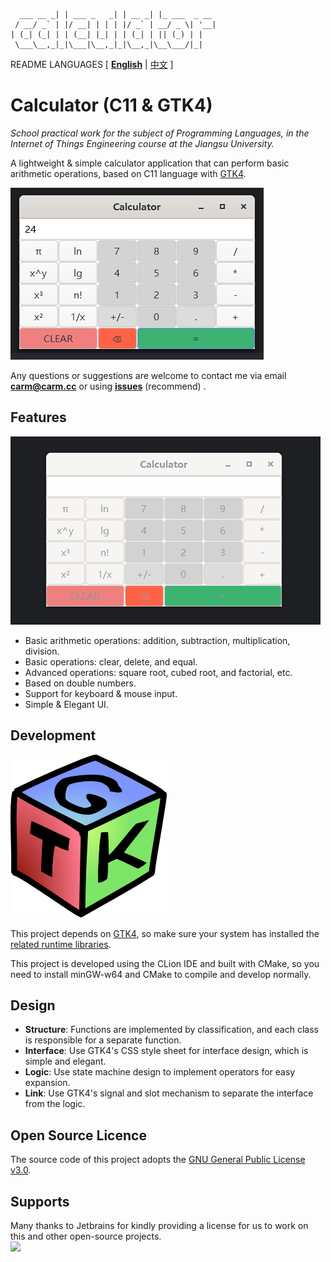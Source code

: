 ```text
  ___ __ _| | ___ _   _| | __ _| |_ ___  _ __ 
 / __/ _` | |/ __| | | | |/ _` | __/ _ \| '__|
| (_| (_| | | (__| |_| | | (_| | || (_) | |   
 \___\__,_|_|\___|\__,_|_|\__,_|\__\___/|_|                                          
```

README LANGUAGES [ [**English**](README.md) | [中文](README_zh_CN.md)  ]

# **Calculator** (C11 & GTK4)

_School practical work for the subject of Programming Languages,
in the Internet of Things Engineering course at the Jiangsu University._

A lightweight & simple calculator application that can perform basic arithmetic operations, based on C11 language
with [GTK4](https://www.gtk.org/).

![demo](.doc/demo.png)

Any questions or suggestions are welcome to contact me
via email [**carm@carm.cc**](mailto:carm@carm.cc)
or using [**issues**](https://github.com/CarmJos/calculator/issues/new) (recommend) .

## Features

![demo](.doc/demo.gif)

- Basic arithmetic operations: addition, subtraction, multiplication, division.
- Basic operations: clear, delete, and equal.
- Advanced operations: square root, cubed root, and factorial, etc.
- Based on double numbers.
- Support for keyboard & mouse input.
- Simple & Elegant UI.

## Development

![GTK](.doc/GTK.png)

This project depends on [GTK4](https://www.gtk.org/),
so make sure your system has installed the [related runtime libraries](https://github.com/tschoonj/GTK-for-Windows-Runtime-Environment-Installer).

This project is developed using the CLion IDE and built with CMake, 
so you need to install minGW-w64 and CMake to compile and develop normally.

## Design

- **Structure**: Functions are implemented by classification, and each class is responsible for a separate function.
- **Interface**: Use GTK4's CSS style sheet for interface design, which is simple and elegant.
- **Logic**: Use state machine design to implement operators for easy expansion.
- **Link**: Use GTK4's signal and slot mechanism to separate the interface from the logic.

## Open Source Licence

The source code of this project adopts the [GNU General Public License v3.0](https://opensource.org/licenses/GPL-3.0).

## Supports

Many thanks to Jetbrains for kindly providing a license for us to work on this and other open-source projects.  
[![](https://resources.jetbrains.com/storage/products/company/brand/logos/jb_beam.svg)](https://www.jetbrains.com/?from=https://github.com/CarmJos/calculator)
